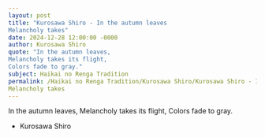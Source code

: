```yaml
---
layout: post
title: "Kurosawa Shiro - In the autumn leaves
Melancholy takes"
date: 2024-12-28 12:00:00 -0000
author: Kurosawa Shiro
quote: "In the autumn leaves,
Melancholy takes its flight,
Colors fade to gray."
subject: Haikai no Renga Tradition
permalink: /Haikai no Renga Tradition/Kurosawa Shiro/Kurosawa Shiro - In the autumn leaves
Melancholy takes
---
```


In the autumn leaves,
Melancholy takes its flight,
Colors fade to gray.

- Kurosawa Shiro
